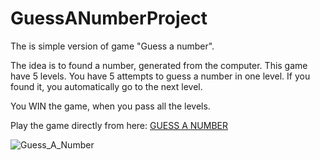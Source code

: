 # GuessANumberProject

The is simple version of game "Guess a number".

The idea is to found a number, generated from the computer. 
This game have 5 levels. You have 5 attempts to guess a number in one level.
If you found it, you automatically go to the next level.

You WIN the game, when you pass all the levels.

Play the game directly from here: <a href='https://replit.com/@mustanska/GuessANumber'> GUESS A NUMBER </a>

![Guess_A_Number](https://user-images.githubusercontent.com/122823838/213889275-560d8d89-00d7-4285-a1ea-137ae3f124d7.jpg)
